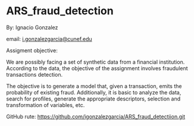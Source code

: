 # ARS_fraud_detection

By: Ignacio Gonzalez 

email: i.gonzalezgarcia@cunef.edu

Assigment objective: 

We are possibly facing a set of synthetic data from a financial institution. According to the data, the objective of the assignment involves fraudulent transactions detection.

The objective is to generate a model that, given a transaction, emits the probability of existing fraud. Additionally, it is basic to analyze the data, search for profiles, generate the appropriate descriptors, selection and transformation of variables, etc.

GitHub rute: https://github.com/igonzalezgarcia/ARS_fraud_detectiion.git